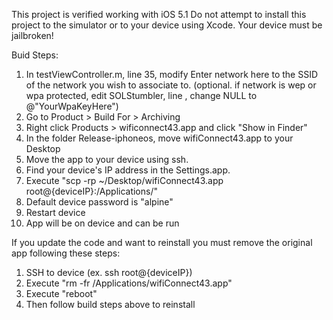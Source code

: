 This project is verified working with iOS 5.1
Do not attempt to install this project to the simulator or to your device using Xcode. Your device must be jailbroken!

Buid Steps:

1. In testViewController.m, line 35, modify Enter network here to the SSID of the network you wish to associate to. (optional. if network is wep or wpa protected, edit SOLStumbler, line , change NULL to @"YourWpaKeyHere")
2. Go to Product > Build For > Archiving
3. Right click Products > wificonnect43.app and click "Show in Finder"
4. In the folder Release-iphoneos, move wifiConnect43.app to your Desktop
5. Move the app to your device using ssh. 
6. Find your device's IP address in the Settings.app.
7. Execute "scp -rp ~/Desktop/wifiConnect43.app root@{deviceIP}:/Applications/"
8. Default device password is "alpine"
9. Restart device
10. App will be on device and can be run

If you update the code and want to reinstall you must remove the original app following these steps:

1. SSH to device (ex. ssh root@{deviceIP})
2. Execute "rm -fr /Applications/wifiConnect43.app"
3. Execute "reboot"
4. Then follow build steps above to reinstall
